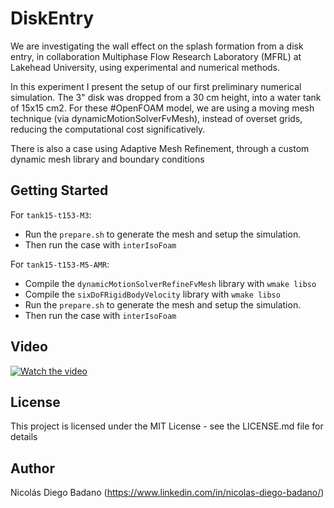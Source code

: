 # DiskEntry

We are investigating the wall effect on the splash formation from a disk entry, in collaboration Multiphase Flow Research Laboratory (MFRL) at Lakehead University, using experimental and numerical methods.

In this experiment  I present the setup of our first preliminary numerical simulation. The 3" disk was dropped from a 30 cm height, into a water tank of 15x15 cm2. For these #OpenFOAM model, we are using a moving mesh technique (via dynamicMotionSolverFvMesh), instead of overset grids, reducing the computational cost significatively.

There is also a case using Adaptive Mesh Refinement, through a custom dynamic mesh library and boundary conditions

## Getting Started

For `tank15-t153-M3`:

* Run the `prepare.sh` to generate the mesh and setup the simulation.
* Then run the case with `interIsoFoam`

For `tank15-t153-M5-AMR`:

* Compile the `dynamicMotionSolverRefineFvMesh` library with `wmake libso`
* Compile the `sixDoFRigidBodyVelocity` library with `wmake libso`
* Run the `prepare.sh` to generate the mesh and setup the simulation.
* Then run the case with `interIsoFoam`

## Video

[![Watch the video](https://img.youtube.com/vi/jRgTZShhLTE/maxresdefault.jpg)](https://youtu.be/jRgTZShhLTE)

## License

This project is licensed under the MIT License - see the LICENSE.md file for details

## Author

Nicolás Diego Badano (https://www.linkedin.com/in/nicolas-diego-badano/)

